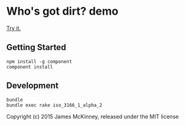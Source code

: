 # Who's got dirt? demo

[Try it.](http://influencemapping.github.io/whos_got_dirt-demo/)

## Getting Started

```
npm install -g component
component install
```

## Development

```
bundle
bundle exec rake iso_3166_1_alpha_2
```

Copyright (c) 2015 James McKinney, released under the MIT license
